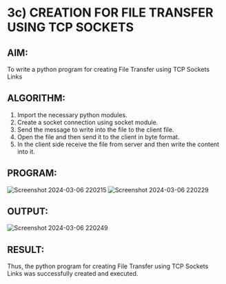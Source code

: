 # 3c) CREATION FOR FILE TRANSFER USING TCP SOCKETS
## AIM:
To write a python program for creating File Transfer using TCP Sockets Links
## ALGORITHM:
1. Import the necessary python modules.
2. Create a socket connection using socket module.
3. Send the message to write into the file to the client file.
4. Open the file and then send it to the client in byte format.
5. In the client side receive the file from server and then write the content into it.
## PROGRAM:
![Screenshot 2024-03-06 220215](https://github.com/VPOOJAASREE/3c.FILE_TRANSFER_USING_TCP_SOCKETS/assets/155145525/55027aab-8e07-4211-9208-f76eb33d59c0)
![Screenshot 2024-03-06 220229](https://github.com/VPOOJAASREE/3c.FILE_TRANSFER_USING_TCP_SOCKETS/assets/155145525/e6f93ede-efdb-47dd-b107-734ccb32a1af)

## OUTPUT:
![Screenshot 2024-03-06 220249](https://github.com/VPOOJAASREE/3c.FILE_TRANSFER_USING_TCP_SOCKETS/assets/155145525/bd343266-0965-4534-8841-2596ab944d53)

## RESULT:
Thus, the python program for creating File Transfer using TCP Sockets Links was 
successfully created and executed.

